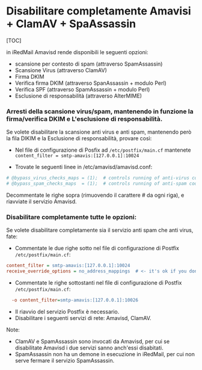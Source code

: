 # Disabilitare completamente Amavisi + ClamAV + SpaAssassin

[TOC]

in iRedMail Amavisd rende disponibili le seguenti opzioni:

* scansione per contesto di spam (attraverso SpamAssassin)
* Scansione Virus (attraverso ClamAV)
* Firma DKIM
* Verifica firma DKIM (attraverso SpanAssassin + modulo Perl)
* Verifica SPF (attraverso SpamAssassin + modulo Perl)
* Esclusione di responsabilità (attraverso AlterMIME)

### Arresti della scansione  virus/spam, mantenendo in funzione la firma/verifica DKIM e L'esclusione di responsabilità.

Se volete disabilitare la scansione anti virus e anti spam, mantenendo però la fila DIKIM e la Esclusione di responsabilità, provare così:

* Nel file di configurazione di Posfix ad `/etc/postfix/main.cf` mantenete `content_filter = smtp-amavis:[127.0.0.1]:10024`

* Trovate le seguenti linee in /etc/amavisd/amavisd.conf:
```perl
# @bypass_virus_checks_maps = (1);  # controls running of anti-virus code
# @bypass_spam_checks_maps  = (1);  # controls running of anti-spam code
```
Decommentate le righe sopra  (rimuovendo il carattere # da ogni riga), e riavviate il servizio Amavisd.

### Disabilitare completamente tutte le opzioni:

 Se volete disabilitare completamente sia il servizio anti spam che anti virus, fate:

* Commentate le due righe sotto nel file di configurazione di Postfix `/etc/postfix/main.cf`:

```cfg
content_filter = smtp-amavis:[127.0.0.1]:10024
receive_override_options = no_address_mappings  # <- it's ok if you don't have this line
```

* Commentate le righe sottostanti nel file di configurazione di Postfix `/etc/postfix/main.cf`:

```cfg
  -o content_filter=smtp-amavis:[127.0.0.1]:10026
```

* Il riavvio del servizio Postfix è necessario.
* Disabilitare i seguenti servizi di rete: Amavisd, ClamAV.

Note:

* ClamAV e SpamAssassin sono invocati da Amavisd, per cui se disabilitate Amavisd i due servizi sanno anch'essi disabitati.
* SpamAssassin non ha un demone in esecuzione in iRedMail, per cui non serve fermare il servizio SpamAssassin.

